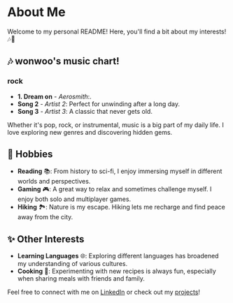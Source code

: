 # About Me

Welcome to my personal README! Here, you'll find a bit about my interests! 🎶🎨

## 🎶 wonwoo's music chart!

### rock
- **1. Dream on** - *Aerosmith*:.
- **Song 2** - *Artist 2*: Perfect for unwinding after a long day.
- **Song 3** - *Artist 3*: A classic that never gets old.

Whether it's pop, rock, or instrumental, music is a big part of my daily life. I love exploring new genres and discovering hidden gems.

## 🎨 Hobbies
- **Reading** 📚: From history to sci-fi, I enjoy immersing myself in different worlds and perspectives.
- **Gaming** 🎮: A great way to relax and sometimes challenge myself. I enjoy both solo and multiplayer games.
- **Hiking** 🏞️: Nature is my escape. Hiking lets me recharge and find peace away from the city.
  
## ✨ Other Interests
- **Learning Languages** 🌐: Exploring different languages has broadened my understanding of various cultures.
- **Cooking** 🍲: Experimenting with new recipes is always fun, especially when sharing meals with friends and family.

Feel free to connect with me on [LinkedIn](https://www.linkedin.com) or check out my [projects](https://github.com/myusername)!
